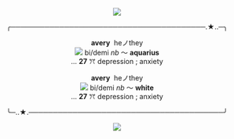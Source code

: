 

<p align="center">
  <img  src="https://64.media.tumblr.com/14a334edb8710fc1d3c26937dd38fc00/287bc6bf8bfa203c-4d/s540x810/6c4e23a02e8d85ed7b0c1b82f609b0620cfd1a8e.pnj">
</p>

<p align="center">
╭────────────────────────────────────────.★..─╮
<p align="center"> <b>avery</b> <img  src=""> heノthey<br/> <img  src="https://64.media.tumblr.com/ca8d154e699931b288f24bc4b07adcf7/d5f3956d46975a7f-61/s75x75_c1/68a8f5e644ca0bd5ad8a1d25f35fda6749ce27d4.gifv"> bi/demi <i>nb</i> 〜 <b>aquarius</b> <br/>... <b>27</b> ꔫ depression ; anxiety
<p align="center"> <b>avery</b> <img  src=""> heノthey<br/> <img  src="https://64.media.tumblr.com/eb5a7d3936ff14a60283b23854818539/c82d8a07614a5c27-02/s75x75_c1/f6222e10cb6b2d9cf5f7c013246476519f5e165f.gifv"> bi/demi <i>nb</i> 〜 <b>white</b> <br/>... <b>27</b> ꔫ depression ; anxiety
<p align="center">╰─..★.────────────────────────────────────────╯
</p>


<p align="center">
  <img  src="https://64.media.tumblr.com/14a334edb8710fc1d3c26937dd38fc00/287bc6bf8bfa203c-4d/s540x810/6c4e23a02e8d85ed7b0c1b82f609b0620cfd1a8e.pnj">
</p>
